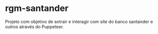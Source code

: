 # rgm-santander
Projeto com objetivo de extrair e interagir com site do banco santander e outros através do Puppeteer.
